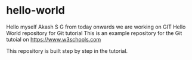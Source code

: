 # hello-world
Hello myself Akash S G from today onwards we are working on GIT
Hello World repository for Git tutorial
This is an example repository for the Git tutoial on https://www.w3schools.com

This repository is built step by step in the tutorial.